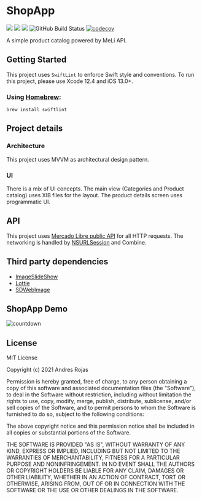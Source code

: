 # ShopApp
![](https://badges.fyi/github/latest-tag/AndresR173/ShopApp)
![](https://badges.fyi/github/stars/AndresR173/ShopApp)
![](https://badges.fyi/github/license/AndresR173/ShopApp)
![GitHub Build Status](https://github.com/AndresR173/ShopApp/workflows/Swift/badge.svg)
[![codecov](https://codecov.io/gh/AndresR173/ShopApp/branch/main/graph/badge.svg?token=8H3F0HWP4M)](https://codecov.io/gh/AndresR173/ShopApp)

A simple product catalog powered by MeLi API.

## Getting Started

This project uses `SwiftLint` to enforce Swift style and conventions. To run this project, please use Xcode 12.4 and iOS 13.0+.

### Using [Homebrew](http://brew.sh/):
```
brew install swiftlint
```

## Project details

### Architecture
This project uses MVVM as architectural design pattern.

### UI
There is a mix of UI concepts. The main view (Categories and Product catalog) uses XIB files for the layout. The product details screen uses programmatic UI.
## API
This project uses [Mercado Libre public API](https://developers.mercadolibre.com.co/es_ar/usuarios-y-aplicaciones) for all HTTP requests.
The networking is handled by [NSURLSession](https://developer.apple.com/documentation/foundation/urlsession/processing_url_session_data_task_results_with_combine) and Combine.

## Third party dependencies

- [ImageSlideShow](https://github.com/zvonicek/ImageSlideshow)
- [Lottie](https://github.com/airbnb/lottie-ios)
- [SDWebImage](https://github.com/SDWebImage/SDWebImage)

## ShopApp Demo
![countdown](https://github.com/AndresR173/ShopApp/blob/main/shopapp.gif)

 License
 ----


MIT License

Copyright (c) 2021 Andres Rojas

Permission is hereby granted, free of charge, to any person obtaining a copy of this software and associated documentation files (the "Software"), to deal in the Software without restriction, including without limitation the rights to use, copy, modify, merge, publish, distribute, sublicense, and/or sell copies of the Software, and to permit persons to whom the Software is furnished to do so, subject to the following conditions: 

The above copyright notice and this permission notice shall be included in all copies or substantial portions of the Software.

THE SOFTWARE IS PROVIDED "AS IS", WITHOUT WARRANTY OF ANY KIND, EXPRESS OR IMPLIED, INCLUDING BUT NOT LIMITED TO THE WARRANTIES OF MERCHANTABILITY, FITNESS FOR A PARTICULAR PURPOSE AND NONINFRINGEMENT. IN NO EVENT SHALL THE AUTHORS OR COPYRIGHT HOLDERS BE LIABLE FOR ANY CLAIM, DAMAGES OR OTHER LIABILITY, WHETHER IN AN ACTION OF CONTRACT, TORT OR OTHERWISE, ARISING FROM, OUT OF OR IN CONNECTION WITH THE SOFTWARE OR THE USE OR OTHER DEALINGS IN THE SOFTWARE.
